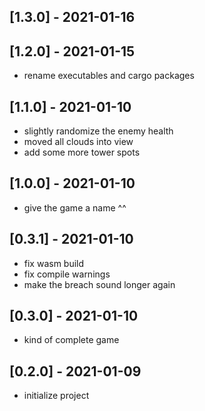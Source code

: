 <!-- next-header -->

## [1.3.0] - 2021-01-16

## [1.2.0] - 2021-01-15
- rename executables and cargo packages

## [1.1.0] - 2021-01-10
- slightly randomize the enemy health
- moved all clouds into view
- add some more tower spots

## [1.0.0] - 2021-01-10
- give the game a name ^^

## [0.3.1] - 2021-01-10
- fix wasm build
- fix compile warnings
- make the breach sound longer again

## [0.3.0] - 2021-01-10
- kind of complete game

## [0.2.0] - 2021-01-09
- initialize project
